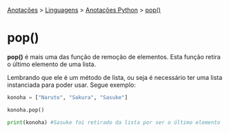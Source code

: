 <link rel="stylesheet" type="text/css" href="../../CSS/dark-theme.css">

[Anotações](../../) > [Linguagens](../Index.md) > [Anotações Python](./Index.md) > [pop()](./PopList.md)

# pop()
**pop()** é mais uma das função de remoção de elementos. Esta função retira o último elemento de uma lista.

Lembrando que ele é um método de lista, ou seja é necessário ter uma lista instanciada para poder usar. Segue exemplo:

```python
konoha = ["Naruto", "Sakura", "Sasuke"]

konoha.pop()

print(konoha) #Sasuke foi retirado da lista por ser o último elemento
```